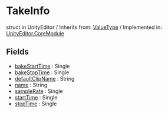 # TakeInfo
struct in UnityEditor
 / Inherits from: <a href="https://docs.unity3d.com/6000.1/Documentation/ScriptReference/ValueType.html">ValueType</a> / Implemented in: <a href="https://docs.unity3d.com/6000.1/Documentation/ScriptReference/UnityEditor.CoreModule.html">UnityEditor.CoreModule</a>

## Fields
- <a href="https://docs.unity3d.com/6000.1/Documentation/ScriptReference/TakeInfo-bakeStartTime.html">bakeStartTime</a> : Single
- <a href="https://docs.unity3d.com/6000.1/Documentation/ScriptReference/TakeInfo-bakeStopTime.html">bakeStopTime</a> : Single
- <a href="https://docs.unity3d.com/6000.1/Documentation/ScriptReference/TakeInfo-defaultClipName.html">defaultClipName</a> : String
- <a href="https://docs.unity3d.com/6000.1/Documentation/ScriptReference/TakeInfo-name.html">name</a> : String
- <a href="https://docs.unity3d.com/6000.1/Documentation/ScriptReference/TakeInfo-sampleRate.html">sampleRate</a> : Single
- <a href="https://docs.unity3d.com/6000.1/Documentation/ScriptReference/TakeInfo-startTime.html">startTime</a> : Single
- <a href="https://docs.unity3d.com/6000.1/Documentation/ScriptReference/TakeInfo-stopTime.html">stopTime</a> : Single
